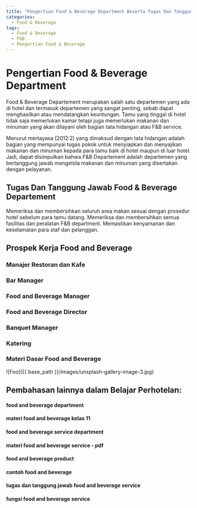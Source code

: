 ```yaml
---
title: "Pengertian Food & Beverage Department Beserta Tugas Dan Tanggung Jawab Food & Beverage Departement Paling Lengkap"
categories:
  - Food & Beverage
tags:
  - Food & Beverage
  - F&B
  - Pengertian Food & Beverage
---
```

# Pengertian Food & Beverage Department
Food & Beverage Departement merupakan salah satu departemen yang ada di hotel dan termasuk departemen yang sangat penting, sebab dapat menghasilkan atau mendatangkan keuntungan. Tamu yang tinggal di hotel tidak saja memerlukan kamar tetapi juga memerlukan makanan dan minuman yang akan dilayani oleh bagian tata hidangan atau F&B service.

Menurut mertayasa (2012:2) yang dimaksud dengan tata hidangan adalah bagian yang mempunyai tugas pokok untuk menyiapkan dan menyajikan makanan dan minuman kepada para tamu baik di hotel maupun di luar hotel. Jadi, dapat disimpulkan bahwa F&B Departement adalah departemen yang bertanggung jawab mengelola makanan dan minuman yang disertakan dengan pelayanan.


## Tugas Dan Tanggung Jawab Food & Beverage Departement
Memeriksa dan membersihkan seluruh area makan sesuai dengan prosedur hotel sebelum para tamu datang.
Memeriksa dan membersihkan semua fasilitas dan peralatan F&B department.
Memastikan kenyamanan dan keselamatan para staf dan pelanggan.

## Prospek Kerja Food and Beverage
### Manajer Restoran dan Kafe
### Bar Manager
### Food and Beverage Manager
### Food and Beverage Director
### Banquet Manager
### Katering

### Materi Dasar Food and Beverage


![Foo]({{ base_path }}/images/unsplash-gallery-image-3.jpg)

## Pembahasan lainnya dalam Belajar Perhotelan:
#### food and beverage department
#### materi food and beverage kelas 11
#### food and beverage service department
#### materi food and beverage service - pdf
#### food and beverage product
#### contoh food and beverage
#### tugas dan tanggung jawab food and beverage service
#### fungsi food and beverage service

